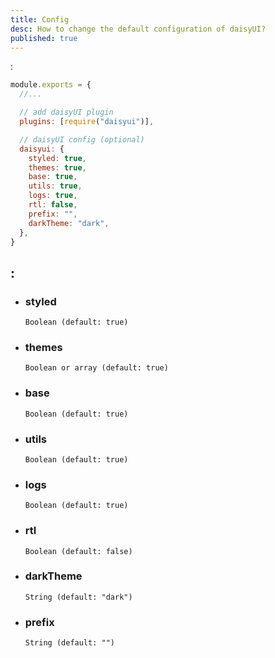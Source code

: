 ```yaml
---
title: Config
desc: How to change the default configuration of daisyUI?
published: true
---
```


<script>
  import Translate from "@components/Translate.svelte"
</script>

<Translate text="daisyUI can be configured from your <code>tailwind.config.js</code> file." />  
<Translate text="Default config" />:

```js
module.exports = {
  //...

  // add daisyUI plugin
  plugins: [require("daisyui")],

  // daisyUI config (optional)
  daisyui: {
    styled: true,
    themes: true,
    base: true,
    utils: true,
    logs: true,
    rtl: false,
    prefix: "",
    darkTheme: "dark",
  },
}
```

## <Translate text="Config values explained" />:

- ### styled

  `Boolean (default: true)`

  <Translate text="If it's true, components will have colors and style so you won't need to design anything." />  
  <Translate text="If it's false, components will have no color and no visual style so you can design your own style on a basic skeleton." />

- ### themes

  `Boolean or array (default: true)`

  <Translate text="If it's true, all themes will be included." />
  <Translate text="If it's false, only light (default) theme will be available." />  
  <Translate text="If it's an array, only themes in the array will be included and the first theme will be the default theme." />
  <Translate text="Read more about <a href='/docs/themes'>themes</a>" />

- ### base

  `Boolean (default: true)`

  <Translate text="If it's true, <a href='https://github.com/saadeghi/daisyui/blob/master/src/base'>a few base styles</a> will be added" />

- ### utils

  `Boolean (default: true)`

  <Translate text="If it's true, <a href='https://github.com/saadeghi/daisyui/tree/master/src/utilities'>responsive and utility classes</a> will be added" />

- ### logs

  `Boolean (default: true)`

  <Translate text="If it's true, daisyUI shows logs in the terminal while CSS is building" />

- ### rtl

  `Boolean (default: false)`

  <Translate text="If it's true, your theme will be right-to-left. You need to add <code>dir='rtl'</code> to your body tag." />
  <Translate text="If you're using daisyUI with RTL option, I suggest using <a href='https://github.com/cvrajeesh/tailwindcss-flip'>tailwindcss-flip</a> plugin because to flip all your Tailwind utilities automatically." />

- ### darkTheme

  `String (default: "dark")`

  <Translate text="Allows us to pick another theme for system's auto dark mode. By default, <code>dark</code> theme (or a custom theme named <code>dark</code>) will be the default theme if no theme is specified and the user is using dark mode on their system. With this config, you can set another theme to be the default dark mode theme." />

- ### prefix

  `String (default: "")`

  <Translate text="Adds a prefix to class name for all daisyUI classes (including component classes, modifier classes and responsive classes)." />
  <Translate text="For example: <code>btn</code> will become <code>prefix-btn</code>." />  
  <Translate text="If you're using a second CSS library that has similar class names, you can use this config to avoid conflicts." />
  <Translate text="Utility classes like color names (e.g. <code>bg-primary</code>) or border-radius (e.g. <code>rounded-box</code>) will not be affected by this config because they're being added as extensions to Tailwind CSS classes." />  
  <Translate text="If you use daisyUI `prefix` option (like <code>daisy-</code>) and Tailwind CSS <code>prefix</code> option (like <code>tw-</code>) together, classnames will be prefixed like this: <code>tw-daisy-btn</code>." />
